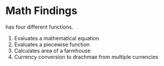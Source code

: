 # Math Findings
has four different functions.
1. Evaluates a mathematical equation
2. Evaluates a piecewise function
3. Calculates area of a farmhouse
4. Currency conversion to drachmae from multiple currencies 
